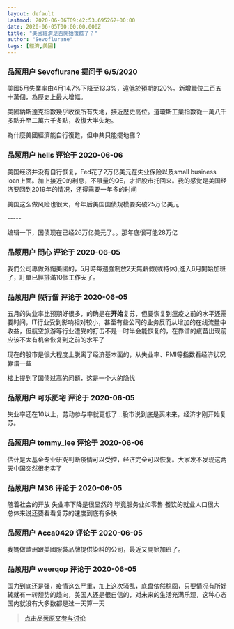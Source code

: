 ```yaml
---
layout: default
Lastmod: 2020-06-06T09:42:53.695262+00:00
date: 2020-06-05T00:00:00.000Z
title: "美國經濟是否開始復甦了？"
author: "Sevoflurane"
tags: [經濟,美國]
---
```



### 品葱用户 **Sevoflurane** 提问于 6/5/2020
    
美國5月失業率由4月14.7%下降至13.3%，遠低於預期的20%。新增職位二百五十萬個，為歷史上最大增幅。  
  
美國納斯達克指數幾乎收復所有失地，接近歷史高位。道瓊斯工業指數從一萬八千多點升至二萬六千多點，收復大半失地。  
  
為什麼美國經濟能自行復甦，但中共只能擺地攤？
    
                

### 品葱用户 **hells** 评论于 2020-06-06
        
美国经济并没有自行恢复，Fed花了2万亿美元在失业保险以及small business loan上面。加上接近0的利息，不限量的QE，才把股市托回来。我的感觉是美国经济要回到2019年的情况，还得需要一年多的时间  
  
美国这么做风险也很大，今年后美国国债规模要突破25万亿美元  
  
\-----  
  
编辑一下，国债现在已经26万亿美元了。。那年底很可能28万亿
        
                

### 品葱用户 **問心** 评论于 2020-06-05
        
我們公司專做外銷美國的，5月時每週強制放2天無薪假(或特休),進入6月開始加班了，訂單已經排滿10個工作天了。
        
                

### 品葱用户 **假行僧** 评论于 2020-06-05
        
五月的失业率比预期好很多，的确是在**开始**复苏，但要恢复到瘟疫之前的水平还需要时间，IT行业受到影响相对较小，甚至有些公司的业务反而从增加的在线流量中收益，但航空旅游等行业遭受的打击不是一时半会能恢复的，在靠谱的疫苗出现前应该不太有机会恢复到之前的水平了  
  
现在的股市是很大程度上脱离了经济基本面的，从失业率、PMI等指数看经济状况靠谱一些  
  
楼上提到了国债过高的问题，这是一个大的隐忧
        
                

### 品葱用户 **可乐肥宅** 评论于 2020-06-05
        
失业率还在10以上，劳动参与率就更低了...股市说到底是买未来，经济才刚开始复苏。
        
                

### 品葱用户 **tommy_lee** 评论于 2020-06-06
        
估计是大基金专业研究判断疫情可以受控，经济完全可以恢复。大家发不发现这两天中国突然很老实了
        
                

### 品葱用户 **M36** 评论于 2020-06-05
        
随着社会的开放 失业率下降是很显然的 毕竟服务业如零售 餐饮的就业人口很大 总体来说还要看看复苏的速度到底有多快
        
                

### 品葱用户 **Acca0429** 评论于 2020-06-05
        
我媽做歐洲跟美國服裝品牌提供染料的公司，最近又開始加班了。
        
                

### 品葱用户 **weerqop** 评论于 2020-06-05
        
国力到底还是强，疫情这么严重，加上这次骚乱，底盘依然稳固，只要情况有所好转就有一转颓势的趋向，美国人还是很自信的，对未来的生活充满乐观，这种心态国内就没有大多数都是过一天算一天
        
                





> [点击品葱原文参与讨论](https://pincong.rocks/question/26792)

